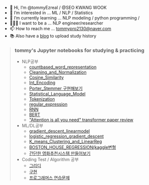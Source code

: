 - 👋 Hi, I’m @tommyEzreal / @SEO KWANG WOOK
- 👀 I’m interested in ... ML / NLP / Statistics
- 🌱 I’m currently learning ... NLP modeling / python programming /
- 👨🏻‍💻 I want to be a ... NLP engineer/researcher 
- 📫 How to reach me ... tommypro2130@naver.com
- 📚 Also have a [blog](https://nothinsgonnachangemyworld.tistory.com/) to upload study history 

<!---
tommyEzreal/tommyEzreal is a ✨ special ✨ repository because its `README.md` (this file) appears on your GitHub profile.
You can click the Preview link to take a look at your changes.
--->
> ### tommy's Jupyter notebooks for studying & practicing 
> - NLP공부
>   - [countbased_word_representation](countbased_word_representation.html)
>   - [Cleaning_and_Normalization](Cleaning_and_Normalization.html)
>   - [Cosine_Similarity](Cosine_Similarity.html)
>   - [Int_Encoding](Int_Encoding.html)
>   - [Porter_Stemmer 구현해보기](Porter_Stemmer.html)
>   - [Statistical_Language_Model](Statistical_Language_Model.html)
>   - [Tokenization](Tokenization.html)
>   - [regular_expression](regular_expression.html)
>   - [RNN](RNN.html)
>   - [BERT](BERT.html)
>   - ["Attention is all you need" transformer paper review](https://nothinsgonnachangemyworld.tistory.com/14)
> - ML/DL공부
>   - [gradient_descent_linearmodel](gradient_descent_linearmodel.html)
>   - [logistic_regression_gradient_descent](logistic_regression_gradient_descent.html)
>   - [K_means_Clustering_and_LinearReg](K_means_Clustering_and_LinearReg.html)
>   - [BOSTON_HOUSE_REGRESSION(kaggle변형](BOSTON_HOUSE_REGRESSION.html)
>   - [간단한 영화추천시스템 만들어보기](Movie_recommendation_system.html)
> - Coding Test / Algorithm 공부  
>   - [그리디](Greedy.html)
>   - [구현](Implement.html)
>   - [프로그래머스 연습문제](programmers_example_practice.html)
